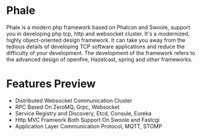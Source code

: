 # Phale
Phale is a modern php framework based on Phalcon and Swoole, support you in developing php tcp, http and websocket cluster.
It's a modernized, highly object-oriented design framework. It can take you away from the tedious details of developing TCP software applications and reduce the difficulty of your development. The development of the framework refers to the advanced design of openfire, Hazelcast, spring and other frameworks.

# Features Preview
+ Distributed Websocket Communication Cluster
+ RPC Based On ZeroMQ, Grpc, Websocket
+ Service Registry and Discovery, Etcd, Consule, Eureka
+ Http MVC Framwork Both Support On Swoole and Fastcgi
+ Application Layer Communication Protocol, MQTT, STOMP
